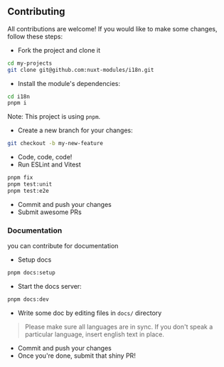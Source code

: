 ## Contributing

All contributions are welcome! If you would like to make some changes, follow these steps:

- Fork the project and clone it

```sh
cd my-projects
git clone git@github.com:nuxt-modules/i18n.git
```

- Install the module's dependencies:

```sh
cd i18n
pnpm i
```

Note: This project is using `pnpm`.

- Create a new branch for your changes:

```sh
git checkout -b my-new-feature
```

- Code, code, code!
- Run ESLint and Vitest

```sh
pnpm fix
pnpm test:unit
pnpm test:e2e
```

- Commit and push your changes
- Submit awesome PRs

### Documentation

you can contribute for documentation

- Setup docs

```sh
pnpm docs:setup
```

- Start the docs server:

```sh
pnpm docs:dev
```

- Write some doc by editing files in `docs/` directory

> Please make sure all languages are in sync. If you don't speak a particular language, insert english text in place.

- Commit and push your changes
- Once you're done, submit that shiny PR!